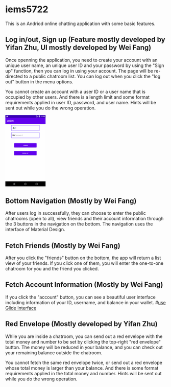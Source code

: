 # iems5722
This is an Andriod online chatting application with some basic features.

## Log in/out, Sign up (Feature mostly developed by Yifan Zhu, UI mostly developed by Wei Fang)
Once openning the application, you need to create your account with an unique user name, an unique user ID and your password by using the "Sign up" function, then you can log in using your account. The page will be re-directed to a public chatroom list. You can log out when you click the "log out" button in the menu options.

You cannot create an account with a user ID or a user name that is occupied by other users. And there is a length limit and some format requirements applied in user ID, password, and user name. Hints will be sent out while you do the wrong operation.

<img src="Gif/login.gif" width="25%" />

## Bottom Navigation (Mostly by Wei Fang)
After users log in successfully, they can choose to enter the public chatrooms (open to all), view friends and their account information through the 3 buttons in the navigation on the bottom. The navigation uses the interface of Material Design.

## Fetch Friends (Mostly by Wei Fang)
After you click the "friends" button on the bottom, the app will return a list view of your friends. If you click one of them, you will enter the one-to-one chatroom for you and the friend you clicked. 

## Fetch Account Information (Mostly by Wei Fang)
If you click the "account" button, you can see a beautiful user interface including information of your ID, username, and balance in your wallet.
#[use Glide Interface](https://github.com/bumptech/glide/tree/v3.7.0)

## Red Envelope (Mostly developed by Yifan Zhu)
While you are inside a chatroom, you can send out a red envelope with the total money and number to be set by clicking the top-right "red envelope" button. The money will be reduced in your balance, and you can check out your remaining balance outside the chatroom.

You cannot fetch the same red envelope twice, or send out a red envelope whose total money is larger than your balance. And there is some format requirements applied in the total money and number. Hints will be sent out while you do the wrong operation.

